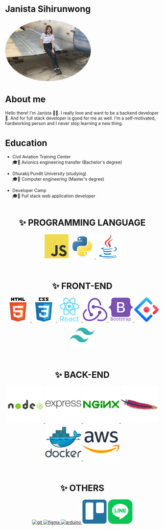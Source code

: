 # Janista Sihirunwong

<img src="https://github.com/Janistamail/Janistamail/blob/main/img/IMG_1072.jpg?raw=true" style="width: 280px; height: 200px; border-radius: 60%">

# About me

Hello there! I'm Janista 🥰🌷. I really love and want to be a backend developer🌹. And for full stack developer is good for me as well. I'm a self-motivated, hardworking person and I never stop learning a new thing.

# Education

- Civil Aviation Training Center <br/>
  🎓💛 Avionics engineering transfer (Bachelor's degree)<br/>

- Dhurakij Pundit University (studying)<br/>
  🎓🧡 Computer engineering (Master's degree)<br/>
- Developer Camp<br/>
  🎓💚 Full stack web application developer<br/><br/>

<h1 align="center">✨ PROGRAMMING LANGUAGE</h1>
<p align="center">
  
  <a target="_blank">
    <img
      src="https://github.com/devicons/devicon/blob/master/icons/javascript/javascript-original.svg"
      alt="javascript"
      width="80"
      height="80"
    />
  </a>
  <a href="https://www.python.org" target="_blank">
    <img
      src="https://raw.githubusercontent.com/devicons/devicon/master/icons/python/python-original.svg"
      alt="python"
     width="80"
      height="80"
    />
  </a>
    <a 
     href="https://www.java.com" 
     target="_blank" > 
    <img 
         src="https://raw.githubusercontent.com/devicons/devicon/master/icons/java/java-original.svg" 
         alt="java"
         width="80"
      height="80"
    /> 
  </a>
  </p><br/>

<h1 align="center">✨ FRONT-END</h1>

<p align="center">
     <a href="https://www.w3.org/html/" target="_blank" rel="noreferrer"> 
            <img src="https://raw.githubusercontent.com/devicons/devicon/master/icons/html5/html5-original-wordmark.svg" alt="html5" width="80" height="80"/> </a>
    <a href="https://www.w3schools.com/css/" target="_blank" rel="noreferrer"> 
            <img src="https://raw.githubusercontent.com/devicons/devicon/master/icons/css3/css3-original-wordmark.svg" alt="css3" width="80" height="80"/> </a> 
     <a margin = "55px" href="https://reactjs.org/" target="_blank" rel="noreferrer"> 
                <img src="https://raw.githubusercontent.com/devicons/devicon/master/icons/react/react-original-wordmark.svg" alt="react" width="80" height="80"/> </a>  
    <a href="https://www.w3schools.com/cpp/" target="_blank" rel="noreferrer"> 
            <img src="https://github.com/devicons/devicon/blob/master/icons/redux/redux-original.svg" alt="cplusplus" width="80" height="80"/> </a> 
    <a href="https://getbootstrap.com" target="_blank" rel="noreferrer"> 
            <img src="https://raw.githubusercontent.com/devicons/devicon/master/icons/bootstrap/bootstrap-plain-wordmark.svg" alt="bootstrap" width="80" height="80"/> </a> 
    <a target="_blank" rel="noreferrer">
            <img src="./img/antd.png" width="80" height="80"/> </a>
    <a target="_blank" rel="noreferrer">
            <img src="https://github.com/devicons/devicon/blob/master/icons/tailwindcss/tailwindcss-plain.svg" width="80" height="80"/> </a>
</p><br/>

<h1 align="center">✨ BACK-END</h1>
<p align="center">
    <a href="https://nodejs.org" target="_blank" rel="noreferrer"> 
            <img src="https://raw.githubusercontent.com/devicons/devicon/master/icons/nodejs/nodejs-original-wordmark.svg" alt="nodejs" width=120" height="120"/> </a> 
    <a href="https://expressjs.com" target="_blank" rel="noreferrer"> 
            <img src="https://raw.githubusercontent.com/devicons/devicon/master/icons/express/express-original-wordmark.svg" alt="express" width="120" height="120"/> </a> 
    <a href="https://www.nginx.com" target="_blank" rel="noreferrer"> 
            <img src="https://raw.githubusercontent.com/devicons/devicon/master/icons/nginx/nginx-original.svg" alt="nginx" width="120" height="120"/> </a> 
    <a target="_blank" rel="noreferrer">
            <img src="https://github.com/devicons/devicon/blob/master/icons/apache/apache-original.svg" width="120" height="120"/> </a>
    <a href="https://www.docker.com/" target="_blank" rel="noreferrer"> 
            <img src="https://raw.githubusercontent.com/devicons/devicon/master/icons/docker/docker-original-wordmark.svg" alt="docker" width="120" height="120"/> </a>
    <a href="https://aws.amazon.com" target="_blank" rel="noreferrer"> 
            <img src="https://raw.githubusercontent.com/devicons/devicon/master/icons/amazonwebservices/amazonwebservices-original-wordmark.svg" alt="aws" width="120" height="120"/> </a> 
</p><br/>

<h1 align="center">✨ OTHERS</h1>
<p align="center">
    <a href="https://git-scm.com/" target="_blank" rel="noreferrer"> 
            <img src="https://www.vectorlogo.zone/logos/git-scm/git-scm-icon.svg" alt="git" width="80" height="80"/> </a> 
    <a href="https://www.figma.com/" target="_blank" rel="noreferrer"> 
            <img src="https://www.vectorlogo.zone/logos/figma/figma-icon.svg" alt="figma" width="80" height="80"/> </a> 
     <a href="https://www.arduino.cc/" target="_blank" rel="noreferrer"> 
            <img src="https://cdn.worldvectorlogo.com/logos/arduino-1.svg" alt="arduino" width="80" height="80"/> </a> 
    <a target="_blank" rel="noreferrer"> 
            <img src="https://github.com/devicons/devicon/blob/master/icons/trello/trello-plain.svg"  width="80" height="80"/> </a>
    <a target="_blank" rel="noreferrer"> 
            <img src="./img/line.png"  width="80" height="80"/> </a>

</p>
